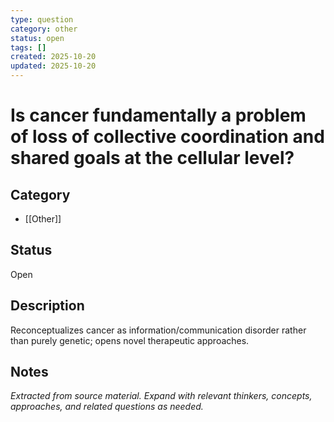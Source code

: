 ```yaml
---
type: question
category: other
status: open
tags: []
created: 2025-10-20
updated: 2025-10-20
---
```


# Is cancer fundamentally a problem of loss of collective coordination and shared goals at the cellular level?

## Category

- [[Other]]

## Status

Open

## Description

Reconceptualizes cancer as information/communication disorder rather than purely genetic; opens novel therapeutic approaches.

## Notes

*Extracted from source material. Expand with relevant thinkers, concepts, approaches, and related questions as needed.*
